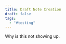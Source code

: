 ```yaml
---
title: Draft Note Creation
draft: false
tags:
  - "#testing"
---
```

Why is this not showing up. 


